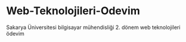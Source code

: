 # Web-Teknolojileri-Odevim
 Sakarya Üniversitesi bilgisayar mühendisliği 2. dönem web teknolojileri ödevim
